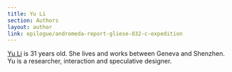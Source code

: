```yaml
---
title: Yu Li
section: Authors
layout: author
link: epilogue/andromeda-report-gliese-832-c-expedition
---
```

[Yu Li](../authors/yu-li) is 31 years old. She lives and works between Geneva
and Shenzhen. Yu is a researcher, interaction and speculative designer.


